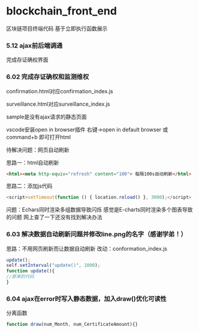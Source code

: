 # blockchain_front_end
区块链项目终端代码 
基于立即执行函数展示

### 5.12 ajax前后端调通
完成存证确权界面

### 6.02 完成存证确权和监测维权
confirmation.html对应confirmation_index.js

surveillance.html对应surveillance_index.js

sample是没有ajax请求的静态页面

vscode安装open in browser插件 右键->open in default browser 或 command+b 即可打开html

待解决问题：网页自动刷新

思路一：html自动刷新 
```html
<html><meta http-equiv="refresh" content="100"> 每隔100s自动刷新</html>
```

思路二：添加js代码
```javascript
<script>setTimeout(function () { location.reload() }, 3000);</script>
```

问题：Echars同时渲染多组数据导致闪烁 感觉是E-charts同时渲染多个图表导致的问题 网上查了一下还没有找到解决办法

### 6.03 解决数据自动刷新问题并修改line.png的名字（感谢学弟！）
思路：不用网页刷新而让数据自动刷新 改动：conformation_index.js
```javascript
update();
self.setInterval("update()", 1000);
function update(){
//原来的代码
}
```

### 6.04 ajax在error时写入静态数据，加入draw()优化可读性
分离函数
```javascript
function draw(num_Month, num_CertificateAmount){}
```
